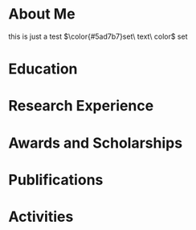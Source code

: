 # About Me

this is just a test
$\color{#5ad7b7}set\ text\ color$ set

# Education


# Research Experience


# Awards and Scholarships


# Publifications


# Activities
